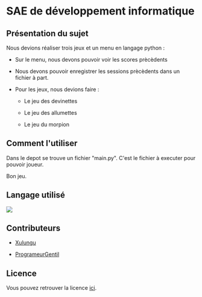 <div>
  <h1>SAE de développement informatique</h1>
</div>
<div>
  <h2>Présentation du sujet</h2>
  <p>Nous devions réaliser trois jeux et un menu en langage python :</p>
  <ul>
    <li> <p>Sur le menu, nous devons pouvoir voir les scores prècèdents</p> </li>
    <li> <p>Nous devons pouvoir enregistrer les sessions prècèdents dans un fichier à part.</p> </li>
    <li>
      <p>Pour les jeux, nous devions faire :</p>
      <ul>
        <li><p>Le jeu des devinettes</p></li>
        <li><p>Le jeu des allumettes</p></li>
        <li><p>Le jeu du morpion</p></li>
      </ul>
    </li>
  </ul>
</div>
<div>
  <h2>Comment l'utiliser</h2>
  <p>Dans le depot se trouve un fichier "main.py". C'est le fichier à executer pour pouvoir joueur.</p>
  <p>Bon jeu.</p>
</div>
<div>
  <h2>Langage utilisé</h2>
  <img src="https://skillicons.dev/icons?i=python" />
</div>
<div>
  <h2>Contributeurs</h2>
  <ul>
    <li><p><a href="https://github.com/Xulungu">Xulungu</a></p></li>
   <li><p><a href="https://github.com/ProgrameurGentil">ProgrameurGentil</a></p></li>
  </ul>
</div>
<div>
  <h2>Licence</h2>
  <p>Vous pouvez retrouver la licence <a href="https://github.com/ProgrameurGentil/SAE1-init_dev/blob/main/LICENCE.md">ici</a>.</p>
</div>
